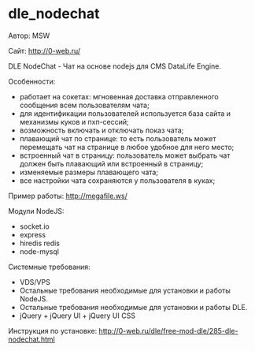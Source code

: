 dle_nodechat
============


Автор: MSW

Сайт: http://0-web.ru/

DLE NodeChat - Чат на основе nodejs для CMS DataLife Engine.

Особенности:

- работает на сокетах: мгновенная доставка отправленного сообщения всем пользователям чата;
- для идентификации пользователей используется база сайта и механизмы куков и пхп-сессий;
- возможность включать и отключать показ чата;
- плавающий чат по странице: то есть пользователь может перемещать чат на странице в любое удобное для него место;
- встроенный чат в страницу: пользователь может выбрать чат должен быть плавающий или встроенный в страницу;
- изменяемые размеры плавающего чата;
- все настройки чата сохраняются у пользователя в куках;

Пример работы: http://megafile.ws/


Модули NodeJS:
* socket.io
* express
* hiredis redis
* node-mysql


Системные требования:
* VDS/VPS
* Остальные требования необходимые для установки и работы NodeJS.
* Остальные требования необходимые для установки и работы DLE.
* jQuery + jQuery UI + jQuery UI CSS


Инструкция по установке: http://0-web.ru/dle/free-mod-dle/285-dle-nodechat.html

